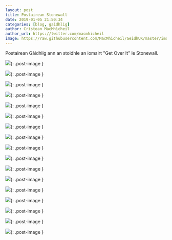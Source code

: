 ```yaml
---
layout: post
title: Postairean Stonewall
date: 2019-01-05 21:50:34
categories: [blog, gaidhlig]
author: Crìstean MacMhìcheil
author_url: https://twitter.com/macmhicheil
image: https://raw.githubusercontent.com/MacMhicheil/GeidhUK/master/images/2019-01-05-postairean-stonewall-geidh.png
---
```


Postairean Gàidhlig ann an stoidhle an iomairt "Get Over It" le Stonewall.

<!--more-->

![](https://raw.githubusercontent.com/MacMhicheil/GeidhUK/master/images/2019-01-05-postairean-stonewall-co-sheorsach.png){: .post-image }

![](https://raw.githubusercontent.com/MacMhicheil/GeidhUK/master/images/2019-01-05-postairean-stonewall-da-sheorsach.png){: .post-image }

![](https://raw.githubusercontent.com/MacMhicheil/GeidhUK/master/images/2019-01-05-postairean-stonewall-far-ghneitheach.png){: .post-image }

![](https://raw.githubusercontent.com/MacMhicheil/GeidhUK/master/images/2019-01-05-postairean-stonewall-ioma-ghneitheach.png){: .post-image }

![](https://raw.githubusercontent.com/MacMhicheil/GeidhUK/master/images/2019-01-05-postairean-stonewall-ioma-sheorsach.png){: .post-image }

![](https://raw.githubusercontent.com/MacMhicheil/GeidhUK/master/images/2019-01-05-postairean-stonewall-leasbach.png){: .post-image }

![](https://raw.githubusercontent.com/MacMhicheil/GeidhUK/master/images/2019-01-05-postairean-stonewall-leth-ghneitheach.png){: .post-image }

![](https://raw.githubusercontent.com/MacMhicheil/GeidhUK/master/images/2019-01-05-postairean-stonewall-leth-sheorsach.png){: .post-image }

![](https://raw.githubusercontent.com/MacMhicheil/GeidhUK/master/images/2019-01-05-postairean-stonewall-neo-bhinearaidh.png){: .post-image }

![](https://raw.githubusercontent.com/MacMhicheil/GeidhUK/master/images/2019-01-05-postairean-stonewall-neo-ghneitheach.png){: .post-image }

![](https://raw.githubusercontent.com/MacMhicheil/GeidhUK/master/images/2019-01-05-postairean-stonewall-neo-romansach.png){: .post-image }

![](https://raw.githubusercontent.com/MacMhicheil/GeidhUK/master/images/2019-01-05-postairean-stonewall-neo-sheorsach.png){: .post-image }

![](https://raw.githubusercontent.com/MacMhicheil/GeidhUK/master/images/2019-01-05-postairean-stonewall-pan-ghneitheach.png){: .post-image }

![](https://raw.githubusercontent.com/MacMhicheil/GeidhUK/master/images/2019-01-05-postairean-stonewall-pan-sheorsach.png){: .post-image }

![](https://raw.githubusercontent.com/MacMhicheil/GeidhUK/master/images/2019-01-05-postairean-stonewall-queer.png){: .post-image }

![](https://raw.githubusercontent.com/MacMhicheil/GeidhUK/master/images/2019-01-05-postairean-stonewall-tar-ghneitheach.png){: .post-image }

![](https://raw.githubusercontent.com/MacMhicheil/GeidhUK/master/images/2019-01-05-postairean-stonewall-tar-sheorsach.png){: .post-image }
